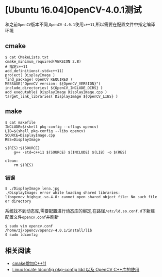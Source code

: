 
# [Ubuntu 16.04]OpenCV-4.0.1测试

和之前`OpenCV`版本不同,`OpenCV-4.0.1`使用`c++11`,所以需要在配置文件中指定编译环境

## cmake

    $ cat CMakeLists.txt
    cmake_minimum_required(VERSION 2.8)
    # 指定c++11
    add_definitions(-std=c++11)
    project( DisplayImage )
    find_package( OpenCV REQUIRED )
    MESSAGE("OpenCV version: ${OpenCV_VERSION}")
    include_directories( ${OpenCV_INCLUDE_DIRS} )
    add_executable( DisplayImage DisplayImage.cpp )
    target_link_libraries( DisplayImage ${OpenCV_LIBS} )

## make

    $ cat makefile 
    INCLUDE=$(shell pkg-config --cflags opencv)
    LIB=$(shell pkg-config --libs opencv)
    SOURCE=DisplayImage.cpp
    RES=DisplayImage

    $(RES):$(SOURCE)
        g++ -std=c++11 $(SOURCE) $(INCLUDE) $(LIB) -o $(RES)

    clean:
        rm $(RES)

### 错误

    $ ./DisplayImage lena.jpg 
    ./DisplayImage: error while loading shared libraries: libopencv_highgui.so.4.0: cannot open shared object file: No such file or directory

系统找不到动态库,需要配置进行动态库的绑定,在路径`/etc/ld.so.conf.d`下新建配置文件`opencv.conf`并刷新

    $ sudo vim opencv.conf
    /home/zj/opencv/opencv-4.0.1/install/lib
    $ sudo ldconfig

## 相关阅读

* [cmake增加C++11](https://blog.csdn.net/sinat_21190681/article/details/83508228)
* [Linux locate ldconfig pkg-config ldd 以及 OpenCV C++库的使用](https://blog.csdn.net/u012005313/article/details/82350430#T2)  